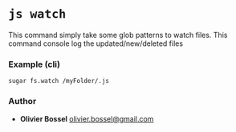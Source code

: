 

<!-- @namespace    sugar.cli.fs -->
<!-- @name    watch -->

# ```js watch ```


This command simply take some glob patterns to watch files.
This command console log the updated/new/deleted files


### Example (cli)

```cli
sugar fs.watch /myFolder/.js
```


### Author
- **Olivier Bossel** <a href="mailto:olivier.bossel@gmail.com">olivier.bossel@gmail.com</a> 

